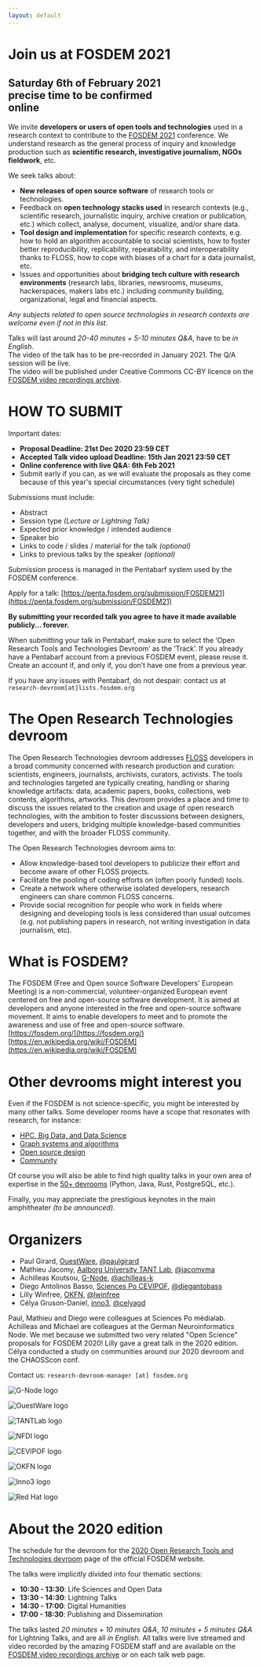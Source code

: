 ```yaml
---
layout: default
---
```

# Join us at FOSDEM 2021
## Saturday 6th of February 2021<br> precise time to be confirmed<br>online

We invite **developers or users of open tools and technologies** used in a research context to contribute to the [FOSDEM 2021](https://fosdem.org/2021/schedule/track/open_research_tools_and_technologies/) conference.
We understand research as the general process of inquiry and knowledge production such as **scientific research, investigative journalism, NGOs fieldwork**, etc.

We seek talks about:
- **New releases of open source software** of research tools or technologies.
- Feedback on **open technology stacks used** in research contexts (e.g., scientific research, journalistic inquiry, archive creation or publication, etc.) which collect, analyse, document, visualize, and/or share data.
- **Tool design and implementation** for specific research contexts, e.g. how to hold an algorithm accountable to social scientists, how to foster better reproducibility, replicability, repeatability, and interoperability thanks to FLOSS, how to cope with biases of a chart for a data journalist, etc.
- Issues and opportunities about **bridging tech culture with research environments** (research labs, libraries, newsrooms, museums, hackerspaces, makers labs etc.) including community building, organizational, legal and financial aspects.

*Any subjects related to open source technologies in research contexts are welcome even if not in this list.*

Talks will last around *20-40 minutes + 5-10 minutes Q&A*, have to be *in English*.  
The video of the talk has to be pre-recorded in January 2021. The Q/A session will be live.  
The video will be published under Creative Commons CC-BY licence on the [FOSDEM video recordings archive](https://video.fosdem.org/).

# HOW TO SUBMIT

Important dates:
- **Proposal Deadline: 21st Dec 2020 23:59 CET**
- **Accepted Talk video upload Deadline: 15th Jan 2021 23:59 CET**
- **Online conference with live Q&A: 6th Feb 2021**
- Submit early if you can, as we will evaluate the proposals as they come because of this year's special circumstances (very tight schedule)

Submissions must include:
- Abstract
- Session type *(Lecture or Lightning Talk)*
- Expected prior knowledge / intended audience
- Speaker bio
- Links to code / slides / material for the talk *(optional)*
- Links to previous talks by the speaker *(optional)*

Submission process is managed in the Pentabarf system used by the FOSDEM conference.

Apply for a talk: [https://penta.fosdem.org/submission/FOSDEM21](https://penta.fosdem.org/submission/FOSDEM21)


**By submitting your recorded talk you agree to have it made available publicly... forever.** 

When submitting your talk in Pentabarf, make sure to select the ‘Open Research Tools and Technologies Devroom’ as the ‘Track’.
If you already have a Pentabarf account from a previous FOSDEM event, please reuse it. Create an account if, and only if, you don’t have one from a previous year.

If you have any issues with Pentabarf, do not despair: contact us at `research-devroom[at]lists.fosdem.org`

# The Open Research Technologies devroom

The Open Research Technologies devroom addresses [FLOSS](https://www.gnu.org/philosophy/floss-and-foss.en.html) developers in a broad community concerned with research production and curation: scientists, engineers, journalists, archivists, curators, activists.
The tools and technologies targeted are typically creating, handling or sharing knowledge artifacts: data, academic papers, books, collections, web contents, algorithms, artworks.
This devroom provides a place and time to discuss the issues related to the creation and usage of open research technologies, with the ambition to foster discussions between designers, developers and users, bridging multiple knowledge-based communities together, and with the broader FLOSS community.

The Open Research Technologies devroom aims to:
- Allow knowledge-based tool developers to publicize their effort and become aware of other FLOSS projects.
- Facilitate the pooling of coding efforts on (often poorly funded) tools.
- Create a network where otherwise isolated developers, research engineers can share common FLOSS concerns.
- Provide social recognition for people who work in fields where designing and developing tools is less considered than usual outcomes (e.g. not publishing papers in research, not writing investigation in data journalism, etc).

# What is FOSDEM?

The FOSDEM (Free and Open source Software Developers' European Meeting) is a non-commercial, volunteer-organized European event centered on free and open-source software development. It is aimed at developers and anyone interested in the free and open-source software movement. It aims to enable developers to meet and to promote the awareness and use of free and open-source software.  
[https://fosdem.org/](https://fosdem.org/)  
[https://en.wikipedia.org/wiki/FOSDEM](https://en.wikipedia.org/wiki/FOSDEM)

# Other devrooms might interest you

Even if the FOSDEM is not science-specific, you might be interested by many other talks. Some developer rooms have a scope that resonates with research, for instance:
- [HPC, Big Data, and Data Science](https://fosdem.org/2021/schedule/track/hpc_big_data_and_data_science/)
- [Graph systems and algorithms](https://fosdem.org/2021/schedule/track/graph_systems_and_algorithms/)
- [Open source design](https://fosdem.org/2021/schedule/track/open_source_design/)
- [Community](https://fosdem.org/2021/schedule/track/community_devroom/)

Of course you will also be able to find high quality talks in your own area of expertise in the [50+ devrooms](https://fosdem.org/2021/schedule/) (Python, Java, Rust, PostgreSQL, etc.).

Finally, you may appreciate the prestigious keynotes in the main amphitheater *(to be announced)*.

# Organizers

- Paul Girard, [OuestWare](https://ouestware.com), [@paulgirard](https://github.com/paulgirard)
- Mathieu Jacomy, [Aalborg University TANT Lab](https://www.tantlab.aau.dk/), [@jacomyma](https://github.com/jacomyma)
- Achilleas Koutsou, [G-Node](http://www.g-node.org), [@achilleas-k](https://github.com/achilleas-k)
- Diego Antolinos Basso, [Sciences Po CEVIPOF](https://www.sciencespo.fr/cevipof/en.html), [@diegantobass](https://github.com/diegantobass/)
- Lilly Winfree, [OKFN](https://okfn.org/), [@lwinfree](https://github.com/lwinfree)
- Célya Gruson-Daniel, [inno3](https://inno3.fr/), [@celyagd](https://github.com/Celyagd)

Paul, Mathieu and Diego were colleagues at Sciences Po médialab.
Achilleas and Michael are colleagues at the German Neuroinformatics Node.
We met because we submitted two very related "Open Science" proposals for FOSDEM 2020!
Lilly gave a great talk in the 2020 edition.
Célya conducted a study on communities around our 2020 devroom and the CHAOSScon conf.

Contact us: `research-devroom-manager [at] fosdem.org`

![G-Node logo](img/g-node-logo.png)

![OuestWare logo](img/ouestware-logo.svg)

![TANTLab logo](img/tantlab-logo.png)

![NFDI logo](img/nfdi-logo.png)

![CEVIPOF logo](img/cevipof-logo.png)

![OKFN logo](img/OKFN-logo.svg)

![Inno3 logo](img/Inno3-logo.png)

![Red Hat logo](img/redhat-logo.svg)
# About the 2020 edition

The schedule for the devroom for the [2020 Open Research Tools and Technologies devroom](https://fosdem.org/2020/schedule/track/open_research_tools_and_technologies/) page of the official FOSDEM website.

The talks were implicitly divided into four thematic sections:
- **10:30 - 13:30**: Life Sciences and Open Data
- **13:30 - 14:30**: Lightning Talks
- **14:30 - 17:00**: Digital Humanities
- **17:00 - 18:30**: Publishing and Dissemination

The talks lasted *20 minutes + 10 minutes Q&A*, *10 minutes + 5 minutes Q&A* for Lightning Talks, and are all *in English*. All talks were live streamed and video recorded by the amazing FOSDEM staff and are available on the [FOSDEM video recordings archive](https://video.fosdem.org/2020/AW1.126/) or on each talk web page.

